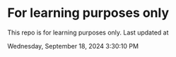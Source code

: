 # For learning purposes only
This repo is for learning purposes only.
Last updated at

Wednesday, September 18, 2024 3:30:10 PM

